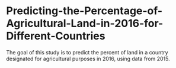 # Predicting-the-Percentage-of-Agricultural-Land-in-2016-for-Different-Countries
The goal of this study is to predict the percent of land in a country designated for agricultural purposes in 2016, using data from 2015.
